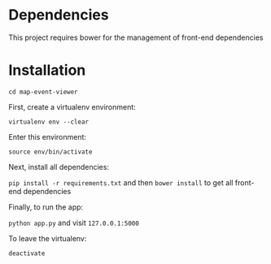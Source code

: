 # Dependencies
This project requires bower for the management of front-end dependencies

# Installation 

`cd map-event-viewer`

First, create a virtualenv environment:

`virtualenv env --clear`

Enter this environment:

`source env/bin/activate`

Next, install all dependencies:

`pip install -r requirements.txt` and then 
`bower install` to get all front-end dependencies

Finally, to run the app:

`python app.py` and visit `127.0.0.1:5000`

To leave the virtualenv:

`deactivate`
